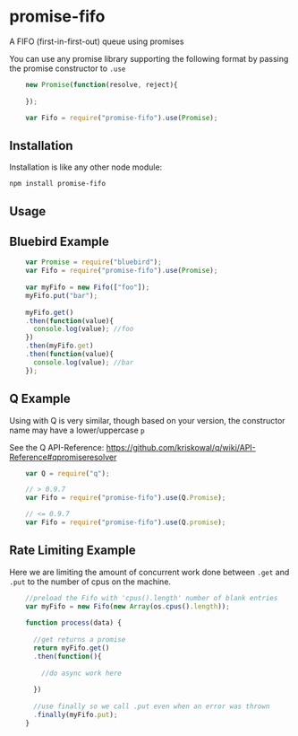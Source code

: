 promise-fifo
=================

A FIFO (first-in-first-out) queue using promises

You can use any promise library supporting the following format by passing the promise constructor to `.use`

```javascript
    new Promise(function(resolve, reject){
    
    });

    var Fifo = require("promise-fifo").use(Promise);
```


Installation
----
Installation is like any other node module:

    npm install promise-fifo

Usage
----

## Bluebird Example

```javascript
    var Promise = require("bluebird");
    var Fifo = require("promise-fifo").use(Promise);
  
    var myFifo = new Fifo(["foo"]);
    myFifo.put("bar");
    
    myFifo.get()
    .then(function(value){
      console.log(value); //foo
    })
    .then(myFifo.get)
    .then(function(value){
      console.log(value); //bar
    });
```

## Q Example
Using with Q is very similar, though based on your version, the constructor name may have a lower/uppercase `p`

See the Q API-Reference: https://github.com/kriskowal/q/wiki/API-Reference#qpromiseresolver


```javascript
    var Q = require("q");

    // > 0.9.7
    var Fifo = require("promise-fifo").use(Q.Promise);

    // <= 0.9.7
    var Fifo = require("promise-fifo").use(Q.promise);

```



Rate Limiting Example
----
Here we are limiting the amount of concurrent work done between `.get` and `.put` to the number of cpus on the machine.


```javascript
    //preload the Fifo with 'cpus().length' number of blank entries
    var myFifo = new Fifo(new Array(os.cpus().length));
    
    function process(data) {
    
      //get returns a promise
      return myFifo.get()
      .then(function(){
      
        //do async work here
        
      })
      
      //use finally so we call .put even when an error was thrown
      .finally(myFifo.put);
    }
```


